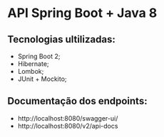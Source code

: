 # API Spring Boot + Java 8

## Tecnologias ultilizadas: 
- Spring Boot 2;
- Hibernate;
- Lombok;
- JUnit + Mockito;

## Documentação dos endpoints:
- http://localhost:8080/swagger-ui/
- http://localhost:8080/v2/api-docs
